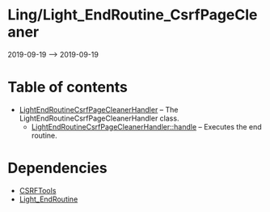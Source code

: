 Ling/Light_EndRoutine_CsrfPageCleaner
================
2019-09-19 --> 2019-09-19




Table of contents
===========

- [LightEndRoutineCsrfPageCleanerHandler](https://github.com/lingtalfi/Light_EndRoutine_CsrfPageCleaner/blob/master/doc/api/Ling/Light_EndRoutine_CsrfPageCleaner/Handler/LightEndRoutineCsrfPageCleanerHandler.md) &ndash; The LightEndRoutineCsrfPageCleanerHandler class.
    - [LightEndRoutineCsrfPageCleanerHandler::handle](https://github.com/lingtalfi/Light_EndRoutine_CsrfPageCleaner/blob/master/doc/api/Ling/Light_EndRoutine_CsrfPageCleaner/Handler/LightEndRoutineCsrfPageCleanerHandler/handle.md) &ndash; Executes the end routine.


Dependencies
============
- [CSRFTools](https://github.com/lingtalfi/CSRFTools)
- [Light_EndRoutine](https://github.com/lingtalfi/Light_EndRoutine)


